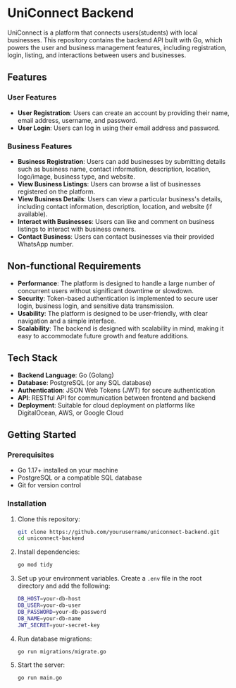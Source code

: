 # UniConnect Backend

UniConnect is a platform that connects users(students) with local businesses. This repository contains the backend API built with Go, which powers the user and business management features, including registration, login, listing, and interactions between users and businesses.

## Features

### User Features
- **User Registration**: Users can create an account by providing their name, email address, username, and password.
- **User Login**: Users can log in using their email address and password.
  
### Business Features
- **Business Registration**: Users can add businesses by submitting details such as business name, contact information, description, location, logo/image, business type, and website.
- **View Business Listings**: Users can browse a list of businesses registered on the platform.
- **View Business Details**: Users can view a particular business's details, including contact information, description, location, and website (if available).
- **Interact with Businesses**: Users can like and comment on business listings to interact with business owners.
- **Contact Business**: Users can contact businesses via their provided WhatsApp number.

## Non-functional Requirements

- **Performance**: The platform is designed to handle a large number of concurrent users without significant downtime or slowdown.
- **Security**: Token-based authentication is implemented to secure user login, business login, and sensitive data transmission.
- **Usability**: The platform is designed to be user-friendly, with clear navigation and a simple interface.
- **Scalability**: The backend is designed with scalability in mind, making it easy to accommodate future growth and feature additions.

## Tech Stack

- **Backend Language**: Go (Golang)
- **Database**: PostgreSQL (or any SQL database)
- **Authentication**: JSON Web Tokens (JWT) for secure authentication
- **API**: RESTful API for communication between frontend and backend
- **Deployment**: Suitable for cloud deployment on platforms like DigitalOcean, AWS, or Google Cloud

## Getting Started

### Prerequisites

- Go 1.17+ installed on your machine
- PostgreSQL or a compatible SQL database
- Git for version control

### Installation

1. Clone this repository:
   ```bash
   git clone https://github.com/yourusername/uniconnect-backend.git
   cd uniconnect-backend

2. Install dependencies:
   ```bash
   go mod tidy

3. Set up your environment variables. Create a `.env` file in the root directory and add the following:
   ```bash
   DB_HOST=your-db-host
   DB_USER=your-db-user
   DB_PASSWORD=your-db-password
   DB_NAME=your-db-name
   JWT_SECRET=your-secret-key

4. Run database migrations:
   ```bash
   go run migrations/migrate.go

5. Start the server:
   ```bash
   go run main.go

